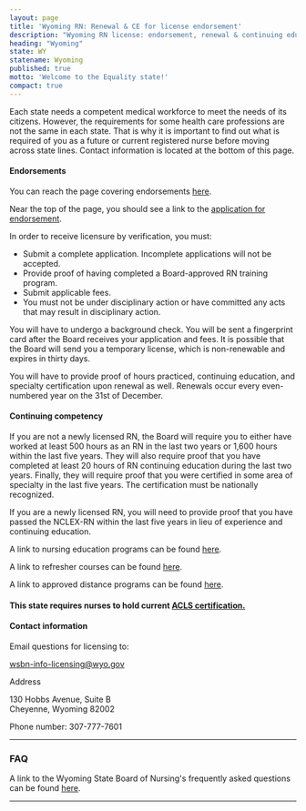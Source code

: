 ```yaml
---
layout: page
title: 'Wyoming RN: Renewal & CE for license endorsement'
description: "Wyoming RN license: endorsement, renewal & continuing education basics. Comply & advance your nursing career in the state."
heading: "Wyoming"
state: WY
statename: Wyoming
published: true
motto: 'Welcome to the Equality state!'
compact: true
---
```


Each state needs a competent medical workforce to meet the needs of its citizens. However, the requirements for some health care professions are not the same in each state. That is why it is important to find out what is required of you as a future or current registered nurse before moving across state lines. Contact information is located at the bottom of this page.

#### Endorsements

You can reach the page covering endorsements [here](https://wsbn.wyo.gov/licensing).

Near the top of the page, you should see a link to the [application for endorsement](https://nursing-online.state.wy.us/Resources/RN%20Endorsement%20App%204-22-2013.pdf).

In order to receive licensure by verification, you must:

*   Submit a complete application. Incomplete applications will not be accepted.
*   Provide proof of having completed a Board-approved RN training program.
*   Submit applicable fees.
*   You must not be under disciplinary action or have committed any acts that may result in disciplinary action.

You will have to undergo a background check. You will be sent a fingerprint card after the Board receives your application and fees. It is possible that the Board will send you a temporary license, which is non-renewable and expires in thirty days.

You will have to provide proof of hours practiced, continuing education, and specialty certification upon renewal as well. Renewals occur every even-numbered year on the 31st of December.

#### Continuing competency

If you are not a newly licensed RN, the Board will require you to either have worked at least 500 hours as an RN in the last two years or 1,600 hours within the last five years. They will also require proof that you have completed at least 20 hours of RN continuing education during the last two years. Finally, they will require proof that you were certified in some area of specialty in the last five years. The certification must be nationally recognized.

If you are a newly licensed RN, you will need to provide proof that you have passed the NCLEX-RN within the last five years in lieu of experience and continuing education.

A link to nursing education programs can be found [here](https://drive.google.com/file/d/1Bi7wSLaxUTrRjY79QZaUzbx5zmKvKP8R/view).

A link to refresher courses can be found [here](https://wsbn.wyo.gov/education#h.r2jmbr5babw9).

A link to approved distance programs can be found [here](https://wsbn.wyo.gov/education).

#### This state requires nurses to hold current [ACLS certification.](https://www.acls.net/wyoming-acls-pals-bls)

#### Contact information

Email questions for licensing to:

<wsbn-info-licensing@wyo.gov>

Address

130 Hobbs Avenue, Suite B  
Cheyenne, Wyoming 82002

Phone number: 307-777-7601

* * *

### FAQ

A link to the Wyoming State Board of Nursing's frequently asked questions can be found [here](https://wsbn.wyo.gov/practice#h.3jerg92o3ji0).

* * *